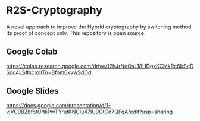 # R2S-Cryptography
A novel approach to improve the Hybrid cryptography by switching method. Its proof of concept only. This repository is open source.

## Google Colab
https://colab.research.google.com/drive/12hJrNeOsL18HDgxKCMkRc6bSqDSco4LS#scrollTo=Bfom6kvwSdOd

## Google Slides
https://docs.google.com/presentation/d/1-vjVC9BZbfotUrtliPwTYrutKNCIu47IU9GtCd7QFqA/edit?usp=sharing
